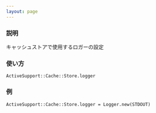 ```yaml
---
layout: page
---
```

### 説明
キャッシュストアで使用するロガーの設定

### 使い方
    ActiveSupport::Cache::Store.logger

### 例
    ActiveSupport::Cache::Store.logger = Logger.new(STDOUT)
